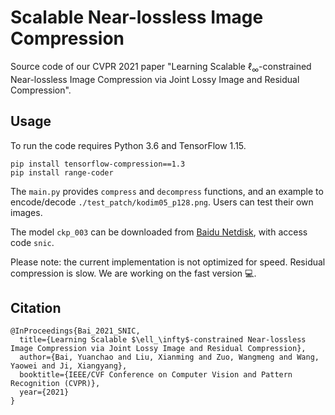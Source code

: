 # Scalable Near-lossless Image Compression

Source code of our CVPR 2021 paper "Learning Scalable ℓ<sub>∞</sub>-constrained Near-lossless Image Compression via Joint Lossy Image and Residual Compression".

## Usage
To run the code requires Python 3.6 and TensorFlow 1.15.
```
pip install tensorflow-compression==1.3
pip install range-coder
```
The `main.py` provides `compress` and `decompress` functions, and an example to encode/decode `./test_patch/kodim05_p128.png`.
Users can test their own images.

The model `ckp_003` can be downloaded from [Baidu Netdisk](https://pan.baidu.com/s/1bssjYQoK5_NTpLbwapRKLQ), with access code `snic`.

Please note: the current implementation is not optimized for speed. Residual compression is slow. We are working on the fast version :computer:.

## Citation

```
@InProceedings{Bai_2021_SNIC,
  title={Learning Scalable $\ell_\infty$-constrained Near-lossless Image Compression via Joint Lossy Image and Residual Compression},
  author={Bai, Yuanchao and Liu, Xianming and Zuo, Wangmeng and Wang, Yaowei and Ji, Xiangyang},
  booktitle={IEEE/CVF Conference on Computer Vision and Pattern Recognition (CVPR)},
  year={2021}
}
```
